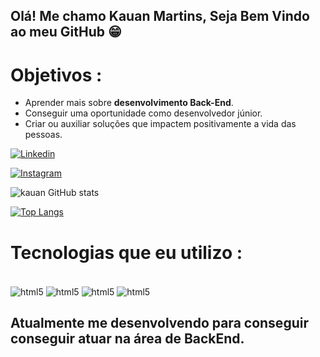 ## Olá! Me chamo Kauan Martins, Seja Bem Vindo ao meu GitHub 😁

 # Objetivos :
- Aprender mais sobre **desenvolvimento Back-End**.
- Conseguir uma oportunidade como desenvolvedor júnior.
- Criar ou auxiliar soluções que impactem positivamente a vida das pessoas.

[![Linkedin](https://img.shields.io/badge/LinkedIn-0077B5?style=for-the-badge&logo=linkedin&logoColor=white)](https://www.linkedin.com/in/kauan-martins-488923302/)

[![Instagram](https://img.shields.io/badge/Instagram-E4405F?style=for-the-badge&logo=instagram&logoColor=white)](https://www.instagram.com/k1uaan_/)


![kauan GitHub stats](https://github-readme-stats.vercel.app/api?username=K4uanMartins&show_icons=true&theme=dark)

[![Top Langs](https://github-readme-stats.vercel.app/api/top-langs/?username=K4uanMartins)](https://github.com/anuraghazra/github-readme-stats)

# Tecnologias que eu utilizo :

<div style="display: inline_block"><br/>
 <img align="center" alt = "html5" src="https://img.shields.io/badge/JavaScript-F7DF1E?style=for-the-badge&logo=javascript&logoColor=black" />
<img align="center" alt = "html5" src="https://img.shields.io/badge/HTML-239120?style=for-the-badge&logo=html5&logoColor=white" />
  <img align="center" alt = "html5" src="https://img.shields.io/badge/CSS3-1572B6?style=for-the-badge&logo=css3&logoColor=white" />
 <img align="center" alt = "html5" src="https://img.shields.io/badge/MySQL-00000F?style=for-the-badge&logo=mysql&logoColor=white" />
 <br>


## Atualmente me desenvolvendo para conseguir conseguir atuar na área de BackEnd.
